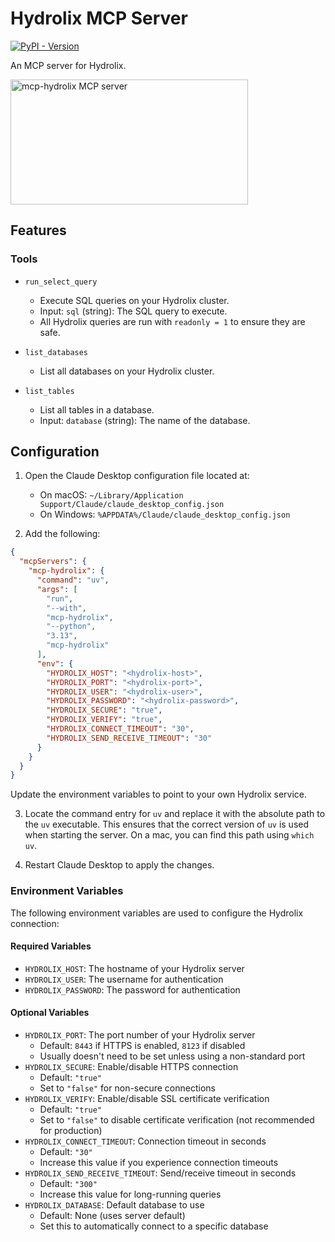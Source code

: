# Hydrolix MCP Server
[![PyPI - Version](https://img.shields.io/pypi/v/mcp-hydrolix)](https://pypi.org/project/mcp-hydrolix)

An MCP server for Hydrolix.

<a href="https://glama.ai/mcp/servers/yvjy4csvo1"><img width="380" height="200" src="https://glama.ai/mcp/servers/yvjy4csvo1/badge" alt="mcp-hydrolix MCP server" /></a>

## Features

### Tools

* `run_select_query`
  - Execute SQL queries on your Hydrolix cluster.
  - Input: `sql` (string): The SQL query to execute.
  - All Hydrolix queries are run with `readonly = 1` to ensure they are safe.

* `list_databases`
  - List all databases on your Hydrolix cluster.

* `list_tables`
  - List all tables in a database.
  - Input: `database` (string): The name of the database.

## Configuration

1. Open the Claude Desktop configuration file located at:
   - On macOS: `~/Library/Application Support/Claude/claude_desktop_config.json`
   - On Windows: `%APPDATA%/Claude/claude_desktop_config.json`

2. Add the following:

```json
{
  "mcpServers": {
    "mcp-hydrolix": {
      "command": "uv",
      "args": [
        "run",
        "--with",
        "mcp-hydrolix",
        "--python",
        "3.13",
        "mcp-hydrolix"
      ],
      "env": {
        "HYDROLIX_HOST": "<hydrolix-host>",
        "HYDROLIX_PORT": "<hydrolix-port>",
        "HYDROLIX_USER": "<hydrolix-user>",
        "HYDROLIX_PASSWORD": "<hydrolix-password>",
        "HYDROLIX_SECURE": "true",
        "HYDROLIX_VERIFY": "true",
        "HYDROLIX_CONNECT_TIMEOUT": "30",
        "HYDROLIX_SEND_RECEIVE_TIMEOUT": "30"
      }
    }
  }
}
```

Update the environment variables to point to your own Hydrolix service.

3. Locate the command entry for `uv` and replace it with the absolute path to the `uv` executable. This ensures that the correct version of `uv` is used when starting the server. On a mac, you can find this path using `which uv`.

4. Restart Claude Desktop to apply the changes.

### Environment Variables

The following environment variables are used to configure the Hydrolix connection:

#### Required Variables
* `HYDROLIX_HOST`: The hostname of your Hydrolix server
* `HYDROLIX_USER`: The username for authentication
* `HYDROLIX_PASSWORD`: The password for authentication

#### Optional Variables
* `HYDROLIX_PORT`: The port number of your Hydrolix server
  - Default: `8443` if HTTPS is enabled, `8123` if disabled
  - Usually doesn't need to be set unless using a non-standard port
* `HYDROLIX_SECURE`: Enable/disable HTTPS connection
  - Default: `"true"`
  - Set to `"false"` for non-secure connections
* `HYDROLIX_VERIFY`: Enable/disable SSL certificate verification
  - Default: `"true"`
  - Set to `"false"` to disable certificate verification (not recommended for production)
* `HYDROLIX_CONNECT_TIMEOUT`: Connection timeout in seconds
  - Default: `"30"`
  - Increase this value if you experience connection timeouts
* `HYDROLIX_SEND_RECEIVE_TIMEOUT`: Send/receive timeout in seconds
  - Default: `"300"`
  - Increase this value for long-running queries
* `HYDROLIX_DATABASE`: Default database to use
  - Default: None (uses server default)
  - Set this to automatically connect to a specific database
